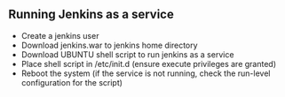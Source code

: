 Running Jenkins as a service
----------------------------
* Create a jenkins user
* Download jenkins.war to jenkins home directory
* Download UBUNTU shell script to run jenkins as a service
* Place shell script in /etc/init.d (ensure execute privileges are granted)
* Reboot the system (if the service is not running, check the run-level configuration for the script)
